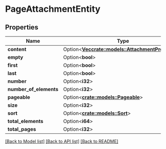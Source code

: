 # PageAttachmentEntity

## Properties

| Name                   | Type                                                                         | Description | Notes      |
| ---------------------- | ---------------------------------------------------------------------------- | ----------- | ---------- |
| **content**            | Option<[**Vec<crate::models::AttachmentProjection>**](AttachmentProjection)> |             | [optional] |
| **empty**              | Option<**bool**>                                                             |             | [optional] |
| **first**              | Option<**bool**>                                                             |             | [optional] |
| **last**               | Option<**bool**>                                                             |             | [optional] |
| **number**             | Option<**i32**>                                                              |             | [optional] |
| **number_of_elements** | Option<**i32**>                                                              |             | [optional] |
| **pageable**           | Option<[**crate::models::Pageable**](Pageable)>                              |             | [optional] |
| **size**               | Option<**i32**>                                                              |             | [optional] |
| **sort**               | Option<[**crate::models::Sort**](Sort)>                                      |             | [optional] |
| **total_elements**     | Option<**i64**>                                                              |             | [optional] |
| **total_pages**        | Option<**i32**>                                                              |             | [optional] |

[[Back to Model list]](../README#documentation-for-models) [[Back to API list]](../README#documentation-for-api-endpoints) [[Back to README]](../README)
